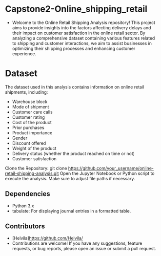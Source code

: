 # Capstone2-Online_shipping_retail
- Welcome to the Online Retail Shipping Analysis repository! This project aims to provide insights into the factors affecting delivery delays and their impact on customer satisfaction in the online retail sector. By analyzing a comprehensive dataset containing various features related to shipping and customer interactions, we aim to assist businesses in optimizing their shipping processes and enhancing customer experience.

# Dataset
The dataset used in this analysis contains information on online retail shipments, including:
- Warehouse block
- Mode of shipment
- Customer care calls
- Customer rating
- Cost of the product
- Prior purchases
- Product importance
- Gender
- Discount offered
- Weight of the product
- Delivery status (whether the product reached on time or not)
- Customer satisfaction


Clone the Repository:
git clone https://github.com/your_username/online-retail-shipping-analysis.git
Open the Jupyter Notebook or Python script to execute the analysis.
Make sure to adjust file paths if necessary.
## Dependencies
- Python 3.x
- tabulate: For displaying journal entries in a formatted table.

## Contributors
- [Helvila]https://github.com/Helvila/
- Contributions are welcome! If you have any suggestions, feature requests, or bug reports, please open an issue or submit a pull request.
